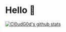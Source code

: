 # Hello 👋

[![Cl0udG0d's github stats](https://github-readme-stats.vercel.app/api?username=juntong20XX)](https://github.com/juntong20XX)
